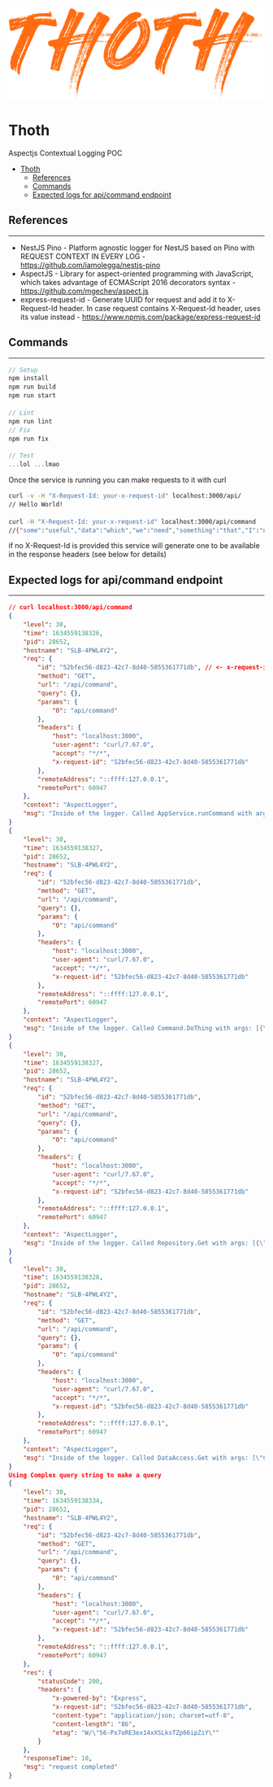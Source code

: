 <p align="center">
  <img src="./assets/dry.png"/>
<p>

# Thoth

Aspectjs Contextual Logging POC

- [Thoth](#thoth)
  - [References](#references)
  - [Commands](#commands)
  - [Expected logs for api/command endpoint](#expected-logs-for-apicommand-endpoint)

## References

---

- NestJS Pino - Platform agnostic logger for NestJS based on Pino with REQUEST CONTEXT IN EVERY LOG - <https://github.com/iamolegga/nestjs-pino>
- AspectJS - Library for aspect-oriented programming with JavaScript, which takes advantage of ECMAScript 2016 decorators syntax - <https://github.com/mgechev/aspect.js>
- express-request-id - Generate UUID for request and add it to X-Request-Id header. In case request contains X-Request-Id header, uses its value instead - <https://www.npmjs.com/package/express-request-id>

## Commands

---

```TypeScript
// Setup
npm install
npm run build
npm run start

// Lint
npm run lint
// Fix
npm run fix

// Test
...lol ...lmao
```

Once the service is running you can make requests to it with curl

```Bash
curl -v -H "X-Request-Id: your-x-request-id" localhost:3000/api/
// Hello World!

curl -H "X-Request-Id: your-x-request-id" localhost:3000/api/command
//{"some":"useful","data":"which","we":"need","something":"that","I":"need","To":"Find"}
```

if no X-Request-Id is provided this service will generate one to be available in the response headers (see below for details)

## Expected logs for api/command endpoint

---

```JSON
// curl localhost:3000/api/command
{
    "level": 30,
    "time": 1634559138326,
    "pid": 28652,
    "hostname": "SLB-4PWL4Y2",
    "req": {
        "id": "52bfec56-d823-42c7-8d40-5855361771db", // <- x-request-id generated
        "method": "GET",
        "url": "/api/command",
        "query": {},
        "params": {
            "0": "api/command"
        },
        "headers": {
            "host": "localhost:3000",
            "user-agent": "curl/7.67.0",
            "accept": "*/*",
            "x-request-id": "52bfec56-d823-42c7-8d40-5855361771db"
        },
        "remoteAddress": "::ffff:127.0.0.1",
        "remotePort": 60947
    },
    "context": "AspectLogger",
    "msg": "Inside of the logger. Called AppService.runCommand with args: []."
}
{
    "level": 30,
    "time": 1634559138327,
    "pid": 28652,
    "hostname": "SLB-4PWL4Y2",
    "req": {
        "id": "52bfec56-d823-42c7-8d40-5855361771db",
        "method": "GET",
        "url": "/api/command",
        "query": {},
        "params": {
            "0": "api/command"
        },
        "headers": {
            "host": "localhost:3000",
            "user-agent": "curl/7.67.0",
            "accept": "*/*",
            "x-request-id": "52bfec56-d823-42c7-8d40-5855361771db"
        },
        "remoteAddress": "::ffff:127.0.0.1",
        "remotePort": 60947
    },
    "context": "AspectLogger",
    "msg": "Inside of the logger. Called Command.DoThing with args: [{\"data\":\"Complex query string\",\"attributes\":{\"something\":\"that\",\"I\":\"need\",\"To\":\"Find\"}}]."
}
{
    "level": 30,
    "time": 1634559138327,
    "pid": 28652,
    "hostname": "SLB-4PWL4Y2",
    "req": {
        "id": "52bfec56-d823-42c7-8d40-5855361771db",
        "method": "GET",
        "url": "/api/command",
        "query": {},
        "params": {
            "0": "api/command"
        },
        "headers": {
            "host": "localhost:3000",
            "user-agent": "curl/7.67.0",
            "accept": "*/*",
            "x-request-id": "52bfec56-d823-42c7-8d40-5855361771db"
        },
        "remoteAddress": "::ffff:127.0.0.1",
        "remotePort": 60947
    },
    "context": "AspectLogger",
    "msg": "Inside of the logger. Called Repository.Get with args: [{\"data\":\"Complex query string\",\"attributes\":{\"something\":\"that\",\"I\":\"need\",\"To\":\"Find\"}}]."
}
{
    "level": 30,
    "time": 1634559138328,
    "pid": 28652,
    "hostname": "SLB-4PWL4Y2",
    "req": {
        "id": "52bfec56-d823-42c7-8d40-5855361771db",
        "method": "GET",
        "url": "/api/command",
        "query": {},
        "params": {
            "0": "api/command"
        },
        "headers": {
            "host": "localhost:3000",
            "user-agent": "curl/7.67.0",
            "accept": "*/*",
            "x-request-id": "52bfec56-d823-42c7-8d40-5855361771db"
        },
        "remoteAddress": "::ffff:127.0.0.1",
        "remotePort": 60947
    },
    "context": "AspectLogger",
    "msg": "Inside of the logger. Called DataAccess.Get with args: [\"Complex query string\",{\"something\":\"that\",\"I\":\"need\",\"To\":\"Find\"}]."
}
Using Complex query string to make a query
{
    "level": 30,
    "time": 1634559138334,
    "pid": 28652,
    "hostname": "SLB-4PWL4Y2",
    "req": {
        "id": "52bfec56-d823-42c7-8d40-5855361771db",
        "method": "GET",
        "url": "/api/command",
        "query": {},
        "params": {
            "0": "api/command"
        },
        "headers": {
            "host": "localhost:3000",
            "user-agent": "curl/7.67.0",
            "accept": "*/*",
            "x-request-id": "52bfec56-d823-42c7-8d40-5855361771db"
        },
        "remoteAddress": "::ffff:127.0.0.1",
        "remotePort": 60947
    },
    "res": {
        "statusCode": 200,
        "headers": {
            "x-powered-by": "Express",
            "x-request-id": "52bfec56-d823-42c7-8d40-5855361771db",
            "content-type": "application/json; charset=utf-8",
            "content-length": "86",
            "etag": "W/\"56-Px7oRE3ex14xXSLksTZp66ipZiY\""
        }
    },
    "responseTime": 10,
    "msg": "request completed"
}

```
